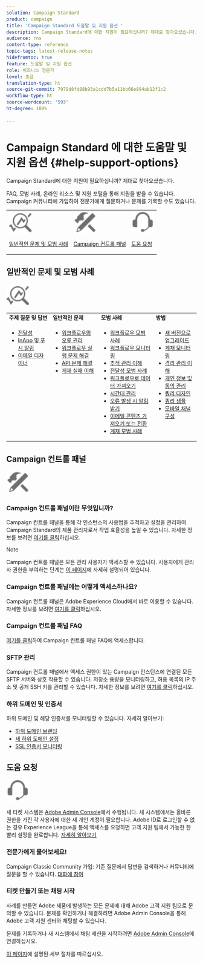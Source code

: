 ```yaml
---
solution: Campaign Standard
product: campaign
title: 'Campaign Standard 도움말 및 지원 옵션 '
description: Campaign Standard에 대한 지원이 필요하십니까? 제대로 찾아오셨습니다.
audience: rns
content-type: reference
topic-tags: latest-release-notes
hidefromtoc: true
feature: 도움말 및 지원 옵션
role: 비즈니스 전문가
level: 초급
translation-type: ht
source-git-commit: 7979d8fd88b93a1cdd7b5a11bb66e894ab12f1c2
workflow-type: ht
source-wordcount: '593'
ht-degree: 100%

---
```



# Campaign Standard 에 대한 도움말 및 지원 옵션 {#help-support-options}

Campaign Standard에 대한 지원이 필요하십니까? 제대로 찾아오셨습니다.

FAQ, 모범 사례, 온라인 리소스 및 지원 포털을 통해 지원을 받을 수 있습니다. Campaign 커뮤니티에 가입하여 전문가에게 질문하거나 문제를 기록할 수도 있습니다.

<table>
    <tr>
        <td><img src="start/using/assets/do-not-localize/icon-faq.svg" width="60px"><p><a href="#faq">일반적인 문제 및 모범 사례</a></p></td>
        <td><img src="start/using/assets/do-not-localize/icon-control-panel.svg" width="60px"><p><a href="#control-panel">Campaign 컨트롤 패널</a></p></td>
        <td><img src="start/using/assets/do-not-localize/icon-support.svg" width="60px"><p><a href="#support">도움 요청</a></p></td>
    </tr>
</table>

## 일반적인 문제 및 모범 사례

<img src="start/using/assets/do-not-localize/icon-faq.svg" width="60px">

<table>
    <tr><td><strong>주제 질문 및 답변</strong></td><td><strong>일반적인 문제</strong></td><td><strong>모범 사례</strong></td><td><strong>방법</strong></td></tr>
    <tr>
    <td valign="top">
        <ul>
        <li><a href="sending/using/monitor-deliverability.md">전달성</a></li>
        <li><a href="administration/using/aep-faq.md">InApp 및 푸시 알림</a></li>
        <li><a href="designing/using/faq-email-designer.md">이메일 디자이너</a></li>
        </ul>
    </td>
    <td valign="top">
        <ul>
        <li><a href="automating/using/monitoring-workflow-execution.md#error-management">워크플로우의 오류 관리</a></li>
        <li><a href="automating/using/best-practices-workflows.md">워크플로우 실행 문제 해결</a></li>
        <li><a href="api/using/troubleshooting.md">API 문제 해결</a></li>
        <li><a href="sending/using/understanding-delivery-failures.md">게재 실패 이해</a></li>
        </ul>
    </td>
   <td valign="top">
        <ul>
        <li><a href="automating/using/best-practices-workflows.md">워크플로우 모범 사례</a></li>
        <li><a href="automating/using/about-workflow-execution.md">워크플로우 모니터링</a></li>
        <li><a href="sending/using/tracking-messages.md">추적 관리 이해</a></li>
        <li><a href="sending/using/about-deliverability.md">전달성 모범 사례</a></li>
        <li><a href="automating/using/creating-import-workflow-templates.md">워크플로우로 데이터 가져오기</a></li>
        <li><a href="sending/using/sending-messages-at-the-recipient-s-time-zone.md">시간대 관리</a></li>
        <li><a href="sending/using/receiving-alerts-when-failures-happen.md">오류 발생 시 알림 받기</a></li>
        <li><a href="designing/using/using-existing-content.md">이메일 콘텐츠 가져오기 또는 전환</a></li>
        <li><a href="sending/using/delivery-best-practices.md">게재 모범 사례</a></li>
        </ul>
    </td>
    <td valign="top">
        <ul>
        <li><a href="rn/using/release-planning.md">새 버전으로 업그레이드</a></li>
        <li><a href="sending/using/monitoring-a-delivery.md">게재 모니터링</a></li>
        <li><a href="sending/using/understanding-quarantine-management.md">격리 관리 이해</a></li>
        <li><a href="start/using/privacy-management.md">개인 정보 및 동의 관리</a></li>
        <li><a href="automating/using/query.md">쿼리 디자인</a></li>
        <li><a href="automating/using/query-samples.md">쿼리 샘플</a></li>
        <li><a href="https://helpx.adobe.com/campaiacs-mobile.html">모바일 채널 구성</a></li>
        </ul>
    </td>
    </tr>
</table>

## Campaign 컨트롤 패널

<img src="start/using/assets/do-not-localize/icon-control-panel.svg" width="60px">

### Campaign 컨트롤 패널이란 무엇입니까?

Campaign 컨트롤 패널을 통해 각 인스턴스의 사용법을 추적하고 설정을 관리하여 Campaign Standard의 제품 관리자로서 작업 효율성을 높일 수 있습니다.
자세한 정보를 보려면 [여기를 클릭](https://experienceleague.adobe.com/docs/control-panel/using/discover-control-panel/key-features.html?lang=ko#discover-control-panel)하십시오.

>[!NOTE]
>
>Campaign 컨트롤 패널은 모든 관리 사용자가 액세스할 수 있습니다. 사용자에게 관리자 권한을 부여하는 단계는 [이 페이지](https://experienceleague.adobe.com/docs/control-panel/using/discover-control-panel/managing-permissions.html?lang=ko#discover-control-panel)에 자세히 설명되어 있습니다.

### Campaign 컨트롤 패널에는 어떻게 액세스하나요?

Campaign 컨트롤 패널은 Adobe Experience Cloud에서 바로 이용할 수 있습니다. 자세한 정보를 보려면 [여기를 클릭](https://experienceleague.adobe.com/docs/control-panel/using/discover-control-panel/accessing-control-panel.html?lang=ko#discover-control-panel)하십시오.

### Campaign 컨트롤 패널 FAQ

[여기를 클릭](https://experienceleague.adobe.com/docs/control-panel/using/faq.html?lang=ko)하여 Campaign 컨트롤 패널 FAQ에 액세스합니다.

### SFTP 관리

Campaign 컨트롤 패널에서 액세스 권한이 있는 Campaign 인스턴스에 연결된 모든 SFTP 서버와 상호 작용할 수 있습니다. 저장소 용량을 모니터링하고, 허용 목록의 IP 주소 및 공개 SSH 키를 관리할 수 있습니다. 자세한 정보를 보려면 [여기를 클릭](https://experienceleague.adobe.com/docs/control-panel/using/sftp-management/about-sftp-management.html?lang=ko#sftp-management)하십시오.

### 하위 도메인 및 인증서

하위 도메인 및 해당 인증서를 모니터링할 수 있습니다. 자세히 알아보기:

* [하위 도메인 브랜딩](https://experienceleague.adobe.com/docs/control-panel/using/subdomains-and-certificates/subdomains-branding.html?lang=ko#subdomains-and-certificates)
* [새 하위 도메인 설정](https://experienceleague.adobe.com/docs/control-panel/using/subdomains-and-certificates/setting-up-new-subdomain.html?lang=ko#subdomains-and-certificates)
* [SSL 인증서 모니터링](https://experienceleague.adobe.com/docs/control-panel/using/subdomains-and-certificates/renewing-subdomain-certificate.html?lang=ko#subdomains-and-certificates)

## 도움 요청

<img src="start/using/assets/do-not-localize/icon-support.svg" width="60px">

새 티켓 시스템은 [Adobe Admin Console](https://adminconsole.adobe.com/overview)에서 수행됩니다. 새 시스템에서는 올바른 권한을 가진 각 사용자에 대한 새 개인 계정이 필요합니다. Adobe ID로 로그인할 수 없는 경우 Experience League을 통해 액세스를 요청하면 고객 지원 팀에서 가능한 한 빨리 설정을 완료합니다. [자세히 알아보기](https://helpx.adobe.com/kr/enterprise/admin-guide.html/enterprise/using/support-for-experience-cloud.ug.html)

### 전문가에게 물어보세요!

Campaign Classic Community 가입: 기존 질문에서 답변을 검색하거나 커뮤니티에 질문을 할 수 있습니다. [대화에 참여](https://experienceleaguecommunities.adobe.cadobe-campaign-standard/ct-p/adobe-campaign-standard-community)

### 티켓 만들기 또는 채팅 시작

사례를 만들면 Adobe 제품에 발생하는 모든 문제에 대해 Adobe 고객 지원 팀으로 문의할 수 있습니다. 문제를 확인하거나 해결하려면 Adobe Admin Console을 통해 Adobe 고객 지원 센터와 채팅할 수 있습니다.

문제를 기록하거나 새 시스템에서 채팅 세션을 시작하려면 [Adobe Admin Console](https://adminconsole.adobe.com/overview)에 연결하십시오.

[이 페이지](https://helpx.adobe.com/kr/enterprise/admin-guide.html/enterprise/using/support-for-experience-cloud.ug.html)에 설명된 세부 절차를 따르십시오.

